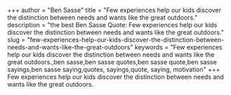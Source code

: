 +++
author = "Ben Sasse"
title = "Few experiences help our kids discover the distinction between needs and wants like the great outdoors."
description = "the best Ben Sasse Quote: Few experiences help our kids discover the distinction between needs and wants like the great outdoors."
slug = "few-experiences-help-our-kids-discover-the-distinction-between-needs-and-wants-like-the-great-outdoors"
keywords = "Few experiences help our kids discover the distinction between needs and wants like the great outdoors.,ben sasse,ben sasse quotes,ben sasse quote,ben sasse sayings,ben sasse saying,quotes, sayings,quote, saying, motivation"
+++
Few experiences help our kids discover the distinction between needs and wants like the great outdoors.
